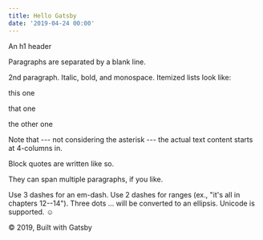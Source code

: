 ```yaml
---
title: Hello Gatsby
date: '2019-04-24 00:00'
---
```

An h1 header

Paragraphs are separated by a blank line.



2nd paragraph. Italic, bold, and monospace. Itemized lists look like:



this one

that one

the other one

Note that --- not considering the asterisk --- the actual text content starts at 4-columns in.



Block quotes are written like so.



They can span multiple paragraphs, if you like.



Use 3 dashes for an em-dash. Use 2 dashes for ranges (ex., "it's all in chapters 12--14"). Three dots ... will be converted to an ellipsis. Unicode is supported. ☺



© 2019, Built with Gatsby
